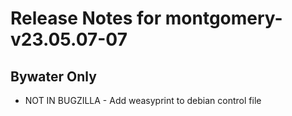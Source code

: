 
# Release Notes for montgomery-v23.05.07-07

## Bywater Only

- NOT IN BUGZILLA - Add weasyprint to debian control file


